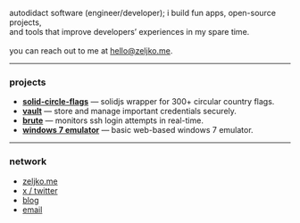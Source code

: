 autodidact software (engineer/developer); i build fun apps, open-source projects, <br>and tools that improve developers’ experiences in my spare time.
<br>
<br>
you can reach out to me at <a href="mailto:hello@zeljko.me">hello@zeljko.me</a>.
***
### projects
- **[solid-circle-flags](https://github.com/zeljkovranjes/solid-circle-flags)** — solidjs wrapper for 300+ circular country flags.
- **[vault](https://github.com/zeljkovranjes/vault)** — store and manage important credentials securely.  
- **[brute](https://github.com/zeljkovranjes/brute)** — monitors ssh login attempts in real-time.  
- **[windows 7 emulator](https://github.com/zeljkovranjes/win7-emulator)** — basic web-based windows 7 emulator.
***
### network
- [zeljko.me](https://zeljko.me)  
- [x / twitter](https://x.com/zeljko404)
- [blog](https://blog.zeljko.me)  
- [email](mailto:hello@zeljko.me)
